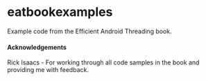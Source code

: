eatbookexamples
===============

Example code from the Efficient Android Threading book.

#### Acknowledgements
Rick Isaacs - For working through all code samples in the book and providing me with feedback. 



